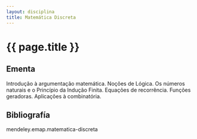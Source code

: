 ```yaml
---
layout: disciplina
title: Matemática Discreta
---
```


# {{ page.title }}

## Ementa

Introdução à argumentação matemática. Noções de Lógica. Os números
naturais e o Princípio da Indução Finita. Equações de recorrência.
Funções geradoras. Aplicações à combinatória.

## Bibliografía

mendeley.emap.matematica-discreta 

